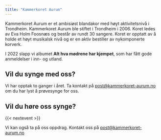 ```yaml
---
title: "Kammerkoret Aurum"
---
```


Kammerkoret Aurum er et ambisiøst blandakor med høyt aktivitetsnivå i Trondheim. Kammerkoret Aurum ble stiftet i Trondheim i 2006. Koret ledes av Eva Holm Foosnæs og består av rundt 30 sangere. Koret er opptatt av å holde et høyt musikalsk nivå og er en aktiv bestiller av nykomponerte korverk.

I 2022 slapp vi albumet **Alt hva mødrene har kjempet**, som har fått gode anmeldelser i inn- og utland.


## Vil du synge med oss?
Vi har opptak to ganger i året. Ta kontakt på <a href="mailto:post@kammerkoret-aurum.no">post@kammerkoret-aurum.no</a> om du har lyst å prøvesynge for oss. 

## Vil du høre oss synge?
{{< nextevent >}}

Vi kan også ta på oss oppdrag. Kontakt oss på
    [post@kammerkoret-aurum.no](mailto:post@kammerkoret-aurum.no)







